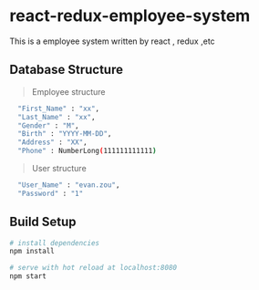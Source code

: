 # react-redux-employee-system
This is a employee system written by react , redux ,etc

## Database Structure
> Employee structure 
``` bash
  "First_Name" : "xx",
  "Last_Name" : "xx",
  "Gender" : "M",
  "Birth" : "YYYY-MM-DD",
  "Address" : "XX",
  "Phone" : NumberLong(111111111111)
```
> User structure
``` bash
  "User_Name" : "evan.zou",
  "Password" : "1"
```
## Build Setup

``` bash
# install dependencies
npm install

# serve with hot reload at localhost:8080
npm start

```
